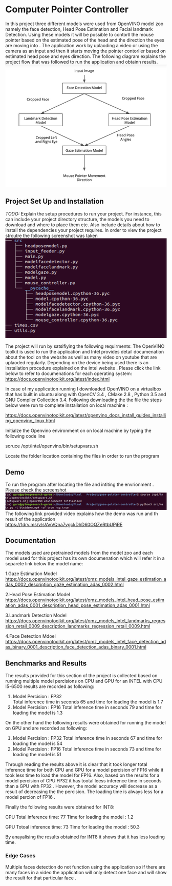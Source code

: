# Computer Pointer Controller
In this project three different models were used from OpenVINO model zoo namely the face detection, Head Pose Estimation and Facial landmark Detection. Using these models it will be possible to contorll the mouse pointer based on the estimated pose of the head and the direction the eyes are moving into . The application work by uplaoding a video or using the camera as an input and then it starts moving the pointer contorller based on estimated head pose and eyes direction. The following diagram explains the project flow that was followed to run the application and obtainn results. 
![](Flow%20of%20project.JPG)



## Project Set Up and Installation
*TODO:* Explain the setup procedures to run your project. For instance, this can include your project directory structure, the models you need to download and where to place them etc. Also include details about how to install the dependencies your project requires.
In order to view the project strcutre the following screenshot was taken
![](tree.PNG)

The project will run by satsifiying the following requirments: 
The OpenVINO toolkit is used to run the application and Intel provides detail documenation about the tool on the website as well as many video on youtube that are uplaoded regularly. Depending on the device being used there is an installation procedure explained on the intel website . Please click the link below to refer to documenations for each operating system: 
https://docs.openvinotoolkit.org/latest/index.html

In case of my application running I downloaded OpenVINO on a virtualbox that has built in ubuntu along with OpenCV 3.4 , CMake 2.8 , Python 3.5 and GNU Compiler Collection 3.4. 
Following downloading the the file the steps below were run to complete installation on local machine : 

https://docs.openvinotoolkit.org/latest/openvino_docs_install_guides_installing_openvino_linux.html

Initialze the Openvino environment on on local machine by typing the following code line 

  soruce /opt/intel/openvino/bin/setupvars.sh 
  
Locate the folder location containing the files in order to run the program 

## Demo
To run the program after locating the file and intiting the envrionment . Please check the screenshot
![](running%20the%20program.PNG)
The following link provided video explains how the demo was run and th result of the application https://1drv.ms/v/s!AvVQna7ygckDhD60OQZeRtbUPjRE 

## Documentation
The models used are pretrained models from the model zoo and each model used for this project has its own documenation which will refer it in a separete link below the model name:

1.Gaze Estimation Model 
https://docs.openvinotoolkit.org/latest/omz_models_intel_gaze_estimation_adas_0002_description_gaze_estimation_adas_0002.html

2.Head Pose Estimation Model 
https://docs.openvinotoolkit.org/latest/omz_models_intel_head_pose_estimation_adas_0001_description_head_pose_estimation_adas_0001.html

3.Landmark Detection Model 
https://docs.openvinotoolkit.org/latest/omz_models_intel_landmarks_regression_retail_0009_description_landmarks_regression_retail_0009.html

4.Face Detection Mdoel 
https://docs.openvinotoolkit.org/latest/omz_models_intel_face_detection_adas_binary_0001_description_face_detection_adas_binary_0001.html

## Benchmarks and Results 

The results provided for this section of the project is collected based on running multiple model percisions on CPU and GPU for an INTEL with CPU I5-6500 results are
recorded as following: 

1. Model Percision : FP32  
   Total inference time in seconds 65  and time for loading the model is 1.7 
2. Model Percision : FP16 
   Total inference time in seconds 79 and time for loading the model is 1.3

On the other hand the following results were obtained for running the model on GPU and are recorded as following: 

1. Model Percision : FP32 
  Total inference time in seconds 67 and time for loading the model is 54 
2. Model Percision : FP16 
  Total inference time in seconds 73 and time for loading the model is 51 
  
Through reading the results above it is clear that it took longer total inference time for both CPU and GPU for a model percision of FP16 while it took less time to load  the model for FP16. Also, based on the results for a model percision of CPU FP32 it has tootal leess inference time in seconds than a GPU with FP32 . However, the model accuracy will decrease as a result of decreasing the the percision. The loading time is always less for a model percion of FP16 . 

Finally the following results were obtained for INT8: 

CPU 
Total inference time: 77 Time for loading the model : 1.2 

GPU
Totoal inference time: 73 Time for loading the model : 50.3 

By anayalising the results obtained for  INT8 it shows that it has less loading time. 
### Edge Cases
Multiple faces detection do not function using the application so if there are many faces in a video the application will only detect one face and will show the result for that particular face . 
